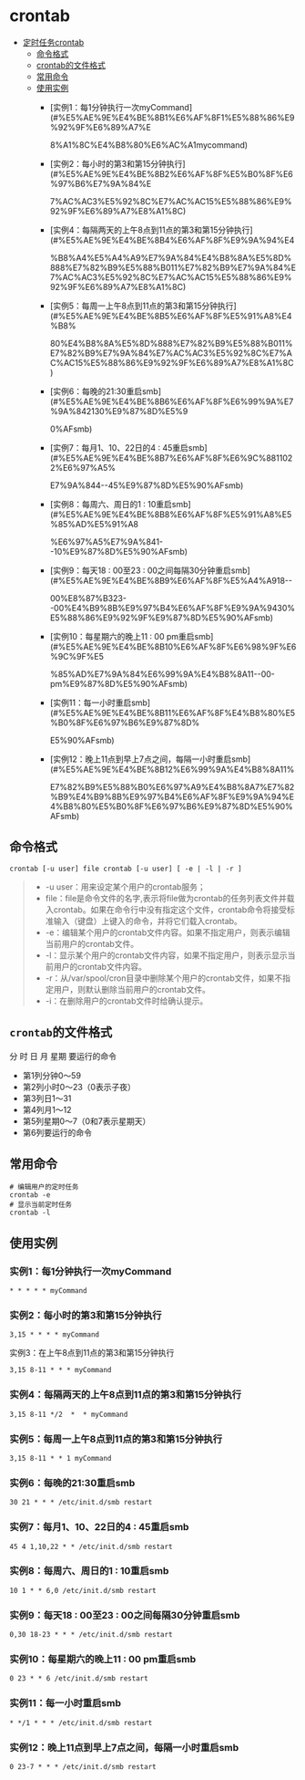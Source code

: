 # crontab

* [定时任务crontab](untitled.md#定时任务crontab)
  * [命令格式](untitled.md#命令格式)
  * [crontab的文件格式](untitled.md#crontab的文件格式)
  * [常用命令](untitled.md#常用命令)
  * [使用实例](untitled.md#使用实例)
    * \[实例1：每1分钟执行一次myCommand\]\(\#%E5%AE%9E%E4%BE%8B1%E6%AF%8F1%E5%88%86%E9%92%9F%E6%89%A7%E

      8%A1%8C%E4%B8%80%E6%AC%A1mycommand\)

    * \[实例2：每小时的第3和第15分钟执行\]\(\#%E5%AE%9E%E4%BE%8B2%E6%AF%8F%E5%B0%8F%E6%97%B6%E7%9A%84%E

      7%AC%AC3%E5%92%8C%E7%AC%AC15%E5%88%86%E9%92%9F%E6%89%A7%E8%A1%8C\)

    * \[实例4：每隔两天的上午8点到11点的第3和第15分钟执行\]\(\#%E5%AE%9E%E4%BE%8B4%E6%AF%8F%E9%9A%94%E4

      %B8%A4%E5%A4%A9%E7%9A%84%E4%B8%8A%E5%8D%888%E7%82%B9%E5%88%B011%E7%82%B9%E7%9A%84%E7%AC%AC3%E5%92%8C%E7%AC%AC15%E5%88%86%E9%92%9F%E6%89%A7%E8%A1%8C\)

    * \[实例5：每周一上午8点到11点的第3和第15分钟执行\]\(\#%E5%AE%9E%E4%BE%8B5%E6%AF%8F%E5%91%A8%E4%B8%

      80%E4%B8%8A%E5%8D%888%E7%82%B9%E5%88%B011%E7%82%B9%E7%9A%84%E7%AC%AC3%E5%92%8C%E7%AC%AC15%E5%88%86%E9%92%9F%E6%89%A7%E8%A1%8C\)

    * \[实例6：每晚的21:30重启smb\]\(\#%E5%AE%9E%E4%BE%8B6%E6%AF%8F%E6%99%9A%E7%9A%842130%E9%87%8D%E5%9

      0%AFsmb\)

    * \[实例7：每月1、10、22日的4 : 45重启smb\]\(\#%E5%AE%9E%E4%BE%8B7%E6%AF%8F%E6%9C%8811022%E6%97%A5%

      E7%9A%844--45%E9%87%8D%E5%90%AFsmb\)

    * \[实例8：每周六、周日的1 : 10重启smb\]\(\#%E5%AE%9E%E4%BE%8B8%E6%AF%8F%E5%91%A8%E5%85%AD%E5%91%A8

      %E6%97%A5%E7%9A%841--10%E9%87%8D%E5%90%AFsmb\)

    * \[实例9：每天18 : 00至23 : 00之间每隔30分钟重启smb\]\(\#%E5%AE%9E%E4%BE%8B9%E6%AF%8F%E5%A4%A918--

      00%E8%87%B323--00%E4%B9%8B%E9%97%B4%E6%AF%8F%E9%9A%9430%E5%88%86%E9%92%9F%E9%87%8D%E5%90%AFsmb\)

    * \[实例10：每星期六的晚上11 : 00 pm重启smb\]\(\#%E5%AE%9E%E4%BE%8B10%E6%AF%8F%E6%98%9F%E6%9C%9F%E5

      %85%AD%E7%9A%84%E6%99%9A%E4%B8%8A11--00-pm%E9%87%8D%E5%90%AFsmb\)

    * \[实例11：每一小时重启smb\]\(\#%E5%AE%9E%E4%BE%8B11%E6%AF%8F%E4%B8%80%E5%B0%8F%E6%97%B6%E9%87%8D%

      E5%90%AFsmb\)

    * \[实例12：晚上11点到早上7点之间，每隔一小时重启smb\]\(\#%E5%AE%9E%E4%BE%8B12%E6%99%9A%E4%B8%8A11%

      E7%82%B9%E5%88%B0%E6%97%A9%E4%B8%8A7%E7%82%B9%E4%B9%8B%E9%97%B4%E6%AF%8F%E9%9A%94%E4%B8%80%E5%B0%8F%E6%97%B6%E9%87%8D%E5%90%AFsmb\)

## 命令格式

```text
crontab [-u user] file crontab [-u user] [ -e | -l | -r ]
```

> * -u user：用来设定某个用户的crontab服务；
> * file：file是命令文件的名字,表示将file做为crontab的任务列表文件并载入crontab。如果在命令行中没有指定这个文件，crontab命令将接受标准输入（键盘）上键入的命令，并将它们载入crontab。
> * -e：编辑某个用户的crontab文件内容。如果不指定用户，则表示编辑当前用户的crontab文件。
> * -l：显示某个用户的crontab文件内容，如果不指定用户，则表示显示当前用户的crontab文件内容。
> * -r：从/var/spool/cron目录中删除某个用户的crontab文件，如果不指定用户，则默认删除当前用户的crontab文件。
> * -i：在删除用户的crontab文件时给确认提示。

## `crontab`的文件格式

分 时 日 月 星期 要运行的命令

* 第1列分钟0～59
* 第2列小时0～23（0表示子夜）
* 第3列日1～31
* 第4列月1～12
* 第5列星期0～7（0和7表示星期天）
* 第6列要运行的命令

## 常用命令

```text
# 编辑用户的定时任务
crontab -e
# 显示当前定时任务
crontab -l
```

## 使用实例

### 实例1：每1分钟执行一次myCommand

```text
* * * * * myCommand
```

### 实例2：每小时的第3和第15分钟执行

```text
3,15 * * * * myCommand
```

实例3：在上午8点到11点的第3和第15分钟执行

```text
3,15 8-11 * * * myCommand
```

### 实例4：每隔两天的上午8点到11点的第3和第15分钟执行

```text
3,15 8-11 */2  *  * myCommand
```

### 实例5：每周一上午8点到11点的第3和第15分钟执行

```text
3,15 8-11 * * 1 myCommand
```

### 实例6：每晚的21:30重启smb

```text
30 21 * * * /etc/init.d/smb restart
```

### 实例7：每月1、10、22日的4 : 45重启smb

```text
45 4 1,10,22 * * /etc/init.d/smb restart
```

### 实例8：每周六、周日的1 : 10重启smb

```text
10 1 * * 6,0 /etc/init.d/smb restart
```

### 实例9：每天18 : 00至23 : 00之间每隔30分钟重启smb

```text
0,30 18-23 * * * /etc/init.d/smb restart
```

### 实例10：每星期六的晚上11 : 00 pm重启smb

```text
0 23 * * 6 /etc/init.d/smb restart
```

### 实例11：每一小时重启smb

```text
* */1 * * * /etc/init.d/smb restart
```

### 实例12：晚上11点到早上7点之间，每隔一小时重启smb

```text
0 23-7 * * * /etc/init.d/smb restart
```


